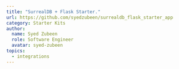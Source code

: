 ```yaml
---
title: "SurrealDB + Flask Starter."
url: https://github.com/syedzubeen/surrealdb_flask_starter_app
category: Starter Kits
author:
  name: Syed Zubeen
  role: Software Engineer
  avatar: syed-zubeen
topics:
  - integrations
---
```


